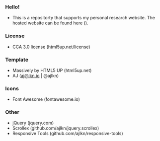 
### Hello!

- This is a repositorty that supports my personal research website. The hosted website can be found here ().

### License

- CCA 3.0 license (html5up.net/license)

### Template

- Massively by HTML5 UP (html5up.net)
- AJ (aj@lkn.io | @ajlkn)

### Icons
		
- Font Awesome (fontawesome.io)

### Other

- jQuery (jquery.com)
- Scrollex (github.com/ajlkn/jquery.scrollex)
- Responsive Tools (github.com/ajlkn/responsive-tools)
